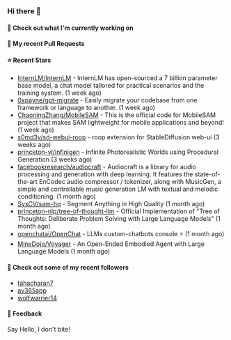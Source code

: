 ### Hi there 👋

#### 👷 Check out what I'm currently working on

#### 🔨 My recent Pull Requests


#### ⭐ Recent Stars

- [InternLM/InternLM](https://github.com/InternLM/InternLM) - InternLM has open-sourced a 7 billion parameter base model, a chat model tailored for practical scenarios and the training system. (1 week ago)
- [0xpayne/gpt-migrate](https://github.com/0xpayne/gpt-migrate) - Easily migrate your codebase from one framework or language to another. (1 week ago)
- [ChaoningZhang/MobileSAM](https://github.com/ChaoningZhang/MobileSAM) - This is the official code for MobileSAM project that makes SAM lightweight for mobile applications and beyond! (1 week ago)
- [s0md3v/sd-webui-roop](https://github.com/s0md3v/sd-webui-roop) - roop extension for StableDiffusion web-ui (3 weeks ago)
- [princeton-vl/infinigen](https://github.com/princeton-vl/infinigen) - Infinite Photorealistic Worlds using Procedural Generation (3 weeks ago)
- [facebookresearch/audiocraft](https://github.com/facebookresearch/audiocraft) - Audiocraft is a library for audio processing and generation with deep learning. It features the state-of-the-art EnCodec audio compressor / tokenizer, along with MusicGen, a simple and controllable music generation LM with textual and melodic conditioning. (1 month ago)
- [SysCV/sam-hq](https://github.com/SysCV/sam-hq) - Segment Anything in High Quality (1 month ago)
- [princeton-nlp/tree-of-thought-llm](https://github.com/princeton-nlp/tree-of-thought-llm) - Official Implementation of &#34;Tree of Thoughts: Deliberate Problem Solving with Large Language Models&#34; (1 month ago)
- [openchatai/OpenChat](https://github.com/openchatai/OpenChat) - LLMs custom-chatbots console ⚡ (1 month ago)
- [MineDojo/Voyager](https://github.com/MineDojo/Voyager) - An Open-Ended Embodied Agent with Large Language Models (1 month ago)

#### 👯 Check out some of my recent followers

- [tahacharan7](https://github.com/tahacharan7)
- [av365app](https://github.com/av365app)
- [wolfwarrier14](https://github.com/wolfwarrier14)

#### 💬 Feedback

Say Hello, I don't bite!